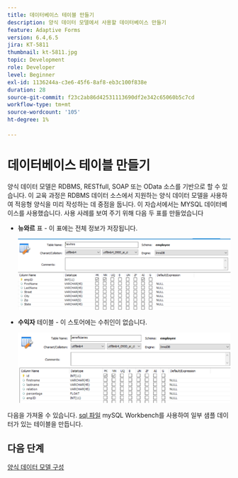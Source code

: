 ```yaml
---
title: 데이터베이스 테이블 만들기
description: 양식 데이터 모델에서 사용할 데이터베이스 만들기
feature: Adaptive Forms
version: 6.4,6.5
jira: KT-5811
thumbnail: kt-5811.jpg
topic: Development
role: Developer
level: Beginner
exl-id: 1136244a-c3e6-45f6-8af8-eb3c100f838e
duration: 28
source-git-commit: f23c2ab86d42531113690df2e342c65060b5c7cd
workflow-type: tm+mt
source-wordcount: '105'
ht-degree: 1%

---
```


# 데이터베이스 테이블 만들기

양식 데이터 모델은 RDBMS, RESTfull, SOAP 또는 OData 소스를 기반으로 할 수 있습니다. 이 교육 과정은 RDBMS 데이터 소스에서 지원하는 양식 데이터 모델을 사용하여 적응형 양식을 미리 작성하는 데 중점을 둡니다. 이 자습서에서는 MYSQL 데이터베이스를 사용했습니다. 사용 사례를 보여 주기 위해 다음 두 표를 만들었습니다

* **뉴와르** 표 - 이 표에는 전체 정보가 저장됩니다.

  ![뉴와르](assets/newhire-table.png)


* **수익자** 테이블 - 이 스토어에는 수취인이 없습니다.

  ![수익자](assets/beneficiaries-table.png)

다음을 가져올 수 있습니다. [sql 파일](assets/db-schema.sql) mySQL Workbench를 사용하여 일부 샘플 데이터가 있는 테이블을 만듭니다.

## 다음 단계

[양식 데이터 모델 구성](./configuring-form-data-model.md)
